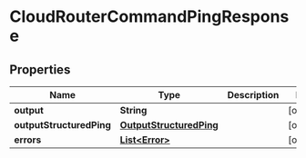 

# CloudRouterCommandPingResponse


## Properties

| Name | Type | Description | Notes |
|------------ | ------------- | ------------- | -------------|
|**output** | **String** |  |  [optional] |
|**outputStructuredPing** | [**OutputStructuredPing**](OutputStructuredPing.md) |  |  [optional] |
|**errors** | [**List&lt;Error&gt;**](Error.md) |  |  [optional] |



